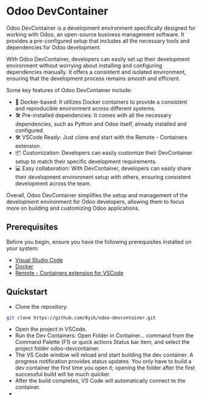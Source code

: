 # Odoo DevContainer

Odoo DevContainer is a development environment specifically designed for working with Odoo, an open-source business management software. It provides a pre-configured setup that includes all the necessary tools and dependencies for Odoo development.

With Odoo DevContainer, developers can easily set up their development environment without worrying about installing and configuring dependencies manually. It offers a consistent and isolated environment, ensuring that the development process remains smooth and efficient.

Some key features of Odoo DevContainer include:

- 🐳 Docker-based: It utilizes Docker containers to provide a consistent and reproducible environment across different systems.
- 🛠️ Pre-installed dependencies: It comes with all the necessary dependencies, such as Python and Odoo itself, already installed and configured.
- 🛠️ VSCode Ready: Just clone and start with the Remote - Containers extension.
- 📦 Customization: Developers can easily customize their DevContainer setup to match their specific development requirements.
- 💻 Easy collaboration: With DevContainer, developers can easily share their development environment setup with others, ensuring consistent development across the team.

Overall, Odoo DevContainer simplifies the setup and management of the development environment for Odoo developers, allowing them to focus more on building and customizing Odoo applications.

## Prerequisites

Before you begin, ensure you have the following prerequisites installed on your system:

- [Visual Studio Code](https://code.visualstudio.com/)
- [Docker](https://www.docker.com/products/docker-desktop)
- [Remote - Containers extension for VSCode](https://marketplace.visualstudio.com/items?itemName=ms-vscode-remote.remote-containers)

## Quickstart

- Clone the repository:
```sh
git clone https://github.com/0yik/odoo-devcontainer.git
```
- Open the project in VSCode.
- Run the Dev Containers: Open Folder in Container... command from the Command Palette (F1) or quick actions Status bar item, and select the project folder odoo-devcontainer.
- The VS Code window will reload and start building the dev container. A progress notification provides status updates. You only have to build a dev container the first time you open it; opening the folder after the first successful build will be much quicker.
- After the build completes, VS Code will automatically connect to the container.
- 